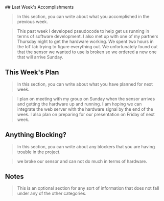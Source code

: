 ﻿﻿﻿## Last Week's Accomplishments> In this section, you can write about what you accomplished in the previous week.>This past week I developed pseudocode to help get us running in terms of software development. I also met up with one of my partners Thursday night to get the hardware working. We spent two hours in the IoT lab trying to figure everything out. We unfortunately found out that the sensor we wanted to use is broken so we ordered a new one that will arrive Sunday.## This Week's Plan> In this section, you can write about what you have planned for next week.>I plan on meeting with my group on Sunday when the sensor arrives and getting the hardware up and running. I am hoping we can integrate the web server with the hardware signal by the end of the week. I also plan on preparing for our presentation on Friday of next week. ## Anything Blocking?> In this section, you can write about any blockers that you are having trouble in the project.> we broke our sensor and can not do much in terms of hardware. ## Notes> This is an optional section for any sort of information that does not fall under any of the other categories.